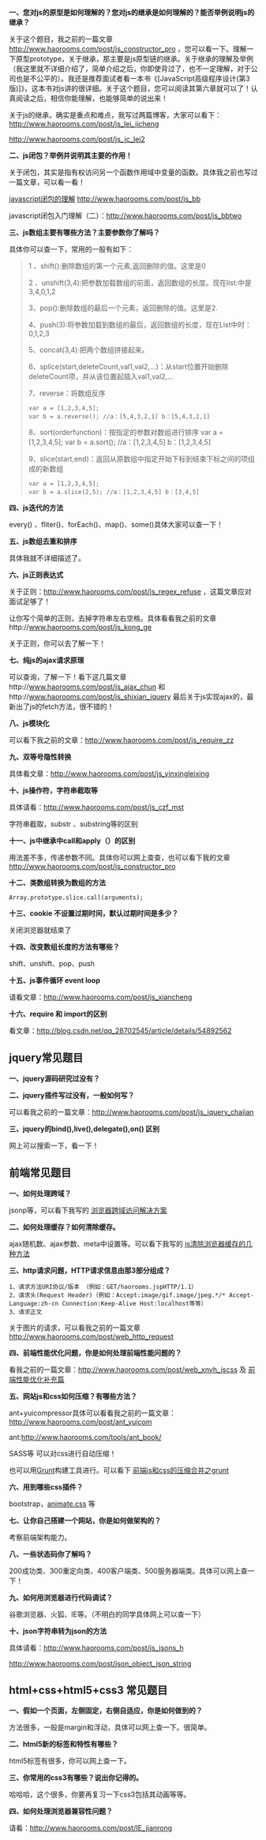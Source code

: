 **一、您对js的原型是如何理解的？您对js的继承是如何理解的？能否举例说明js的继承？**

关于这个题目，我之前的一篇文章 http://www.haorooms.com/post/js_constructor_pro ，您可以看一下。理解一下原型prototype，关于继承，那主要是js原型链的继承。关于继承的理解及举例（我这里就不详细介绍了，简单介绍之后，你即使背过了，也不一定理解，对于公司也是不公平的）。我还是推荐面试者看一本书《[JavaScript高级程序设计(第3版)]》，这本书对js讲的很详细。关于这个题目，您可以阅读其第六章就可以了！认真阅读之后，相信你能理解，也能够简单的说出来！

关于js的继承，确实是重点和难点，我写过两篇博客，大家可以看下：http://www.haorooms.com/post/js_lei_jicheng

http://www.haorooms.com/post/js_jc_lei2

**二、js闭包？举例并说明其主要的作用！**

关于闭包，其实是指有权访问另一个函数作用域中变量的函数。具体我之前也写过一篇文章，可以看一看！

[javascript闭包的理解](http://www.haorooms.com/post/js_bb) http://www.haorooms.com/post/js_bb

javascript闭包入门理解（二）：http://www.haorooms.com/post/js_bbtwo

**三、js数组主要有哪些方法？主要参数你了解吗？**

具体你可以查一下，常用的一般有如下：

> 1 、shift():删除数组的第一个元素,返回删除的值。这里是0
>
> 2 、unshift(3,4):把参数加载数组的前面，返回数组的长度。现在list:中是3,4,0,1,2
>
> 3、pop():删除数组的最后一个元素，返回删除的值。这里是2.
>
> 4、push(3):将参数加载到数组的最后，返回数组的长度，现在List中时：0,1,2,3
>
> 5、concat(3,4):把两个数组拼接起来。
>
> 6、splice(start,deleteCount,val1,val2,...)：从start位置开始删除deleteCount项，并从该位置起插入val1,val2,...
>
> 7、reverse：将数组反序
>
> ```
> var a = [1,2,3,4,5]; 
> var b = a.reverse(); //a：[5,4,3,2,1] b：[5,4,3,2,1] 
> ```
>
> 8、sort(orderfunction)：按指定的参数对数组进行排序 var a = [1,2,3,4,5]; var b = a.sort(); //a：[1,2,3,4,5] b：[1,2,3,4,5]
>
> 9、slice(start,end)：返回从原数组中指定开始下标到结束下标之间的项组成的新数组
>
> ```
> var a = [1,2,3,4,5]; 
> var b = a.slice(2,5); //a：[1,2,3,4,5] b：[3,4,5]
> ```

**四、js迭代的方法**

every() 、fliter()、forEach()、map()、some()具体大家可以查一下！

**五、js数组去重和排序**

具体我就不详细描述了。

**六、js正则表达式**

关于正则：http://www.haorooms.com/post/js_regex_refuse ，这篇文章应对面试足够了！

让你写个简单的正则，去掉字符串左右空格。具体看看我之前的文章http://www.haorooms.com/post/js_kong_ge

关于正则，你可以去了解一下！

**七、纯js的ajax请求原理**

可以查询，了解一下！看下这几篇文章http://www.haorooms.com/post/js_ajax_chun 和http://www.haorooms.com/post/js_shixian_jquery 最后关于js实现ajax的，最新出了js的fetch方法，很不错的！

**八、js模块化**

可以看下我之前的文章：http://www.haorooms.com/post/js_require_zz

**九、双等号隐性转换**

具体看文章：http://www.haorooms.com/post/js_yinxingleixing

**十、js操作符，字符串截取等**

具体请看：http://www.haorooms.com/post/js_czf_mst

字符串截取，substr 、substring等的区别

**十一、js中继承中call和apply（）的区别**

用法差不多，传递参数不同。具体你可以网上查查，也可以看下我的文章 http://www.haorooms.com/post/js_constructor_pro

**十二、类数组转换为数组的方法**

```
Array.prototype.slice.call(arguments);
```

**十三、cookie 不设置过期时间，默认过期时间是多少？**

关闭浏览器就结束了

**十四、改变数组长度的方法有哪些？**

shift、unshift、pop、push

**十五、js事件循环 event loop**

请看文章：http://www.haorooms.com/post/js_xiancheng

**十六、require 和 import的区别**

看文章：http://blog.csdn.net/qq_28702545/article/details/54892562

## jquery常见题目

**一、jquery源码研究过没有？**

**二、jquery插件写过没有，一般如何写？**

可以看我之前的一篇文章：http://www.haorooms.com/post/js_jquery_chajian

**三、jquery的bind(),live(),delegate(),on() 区别**

网上可以搜索一下，看一下！

## 前端常见题目

**一、如何处理跨域？**

jsonp等，可以看下我写的 [浏览器跨域访问解决方案](http://www.haorooms.com/post/js_kuayu_service)

**二、如何处理缓存？如何清除缓存。**

ajax随机数、ajax参数、meta中设置等。可以看下我写的 [js清除浏览器缓存的几种方法](http://www.haorooms.com/post/js_llq_hc)

**三、http请求问题，HTTP请求信息由那3部分组成？**

```
1、请求方法URI协议/版本 （例如：GET/haorooms.jspHTTP/1.1）
2、请求头(Request Header)（例如：Accept:image/gif.image/jpeg.*/* Accept-Language:zh-cn Connection:Keep-Alive Host:localhost等等）
3、请求正文 
```

关于图片的请求，可以看我之前的一篇文章 http://www.haorooms.com/post/web_http_request

**四、前端性能优化问题，你是如何处理前端性能问题的？**

看我之前的一篇文章：http://www.haorooms.com/post/web_xnyh_jscss 及 [前端性能优化补充篇](http://www.haorooms.com/post/qianduan_xnyhbc)

**五、网站js和css如何压缩？有哪些方法？**

ant+yuicompressor具体可以看看我之前的一篇文章：http://www.haorooms.com/post/ant_yuicom

ant:http://www.haorooms.com/tools/ant_book/

SASS等 可以对css进行自动压缩！

也可以用[Grunt](http://www.haorooms.com/post/qd_grunt_cssjs)构建工具进行。可以看下 [前端js和css的压缩合并之grunt](http://www.haorooms.com/post/qd_grunt_cssjs)

**六、用到哪些css插件？**

bootstrap，[animate.css](http://www.haorooms.com/uploads/example/Animatecss/) 等

**七、让你自己搭建一个网站，你是如何做架构的？**

考察前端架构能力。

**八、一些状态码你了解吗？**

200成功类、300重定向类、400客户端类、500服务器端类。具体可以网上查一下！

**九、如何用浏览器进行代码调试？**

谷歌浏览器、火狐、IE等。（不明白的同学具体网上可以查一下）

**十、json字符串转为json的方法**

具体请看：http://www.haorooms.com/post/js_jsons_h

http://www.haorooms.com/post/json_object_json_string

## html+css+html5+css3 常见题目

**一、假如一个页面，左侧固定，右侧自适应，你是如何做到的？**

方法很多，一般是margin和浮动，具体可以网上查一下。很简单。

**二、html5新的标签和特性有哪些？**

html5标签有很多，你可以网上查一下。

**三、你常用的css3有哪些？说出你记得的。**

哈哈哈，这个很多，你要再复习一下css3包括其动画等等。

**四、如何处理浏览器兼容性问题？**

请看：http://www.haorooms.com/post/IE_jianrong